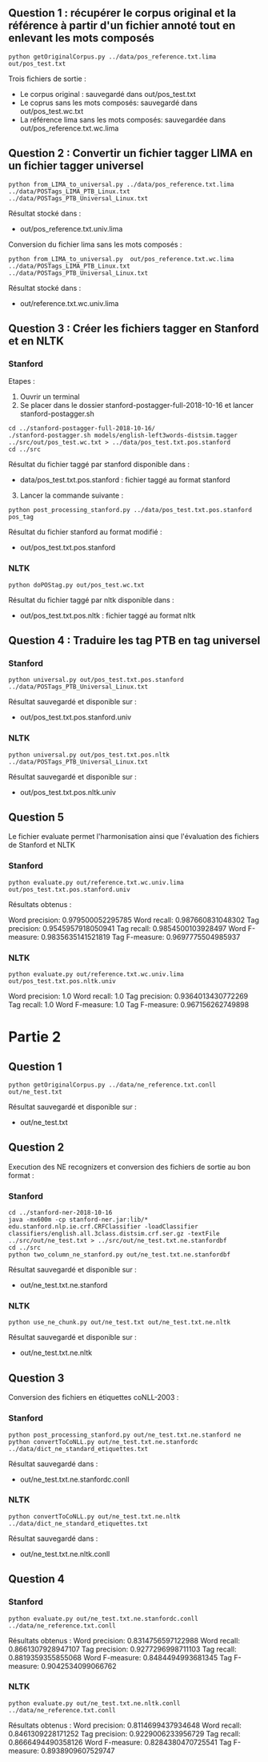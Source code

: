 ## Question 1 : récupérer le corpus original et la référence à partir d'un fichier annoté tout en enlevant les mots composés  
```
python getOriginalCorpus.py ../data/pos_reference.txt.lima out/pos_test.txt
```

Trois fichiers de sortie : 

- Le corpus original : sauvegardé dans out/pos_test.txt
- Le coprus sans les mots composés: sauvegardé dans out/pos_test.wc.txt
- La référence lima sans les mots composés: sauvegardée dans  out/pos_reference.txt.wc.lima


## Question 2 : Convertir un fichier tagger LIMA en un fichier tagger universel
```
python from_LIMA_to_universal.py ../data/pos_reference.txt.lima ../data/POSTags_LIMA_PTB_Linux.txt ../data/POSTags_PTB_Universal_Linux.txt
```

Résultat stocké dans :
- out/pos_reference.txt.univ.lima 

Conversion du fichier lima sans les mots composés :

```
python from_LIMA_to_universal.py  out/pos_reference.txt.wc.lima ../data/POSTags_LIMA_PTB_Linux.txt ../data/POSTags_PTB_Universal_Linux.txt
```


Résultat stocké dans :
- out/reference.txt.wc.univ.lima

## Question 3 : Créer les fichiers tagger en Stanford et en NLTK

### Stanford
Etapes :
1. Ouvrir un terminal
2. Se placer dans le dossier stanford-postagger-full-2018-10-16 et lancer stanford-postagger.sh
```
cd ../stanford-postagger-full-2018-10-16/
./stanford-postagger.sh models/english-left3words-distsim.tagger ../src/out/pos_test.wc.txt > ../data/pos_test.txt.pos.stanford
cd ../src
```

Résultat du fichier taggé par stanford disponible dans :

 - data/pos_test.txt.pos.stanford : fichier taggé au format stanford 

3. Lancer la commande suivante :
```
python post_processing_stanford.py ../data/pos_test.txt.pos.stanford pos_tag
```

Résultat du fichier stanford au format modifié : 

 - out/pos_test.txt.pos.stanford 

### NLTK

```
python doPOStag.py out/pos_test.wc.txt
```

Résultat du fichier taggé par nltk disponible dans :

 - out/pos_test.txt.pos.nltk : fichier taggé au format nltk

## Question 4 : Traduire les tag PTB en tag universel
### Stanford
```
python universal.py out/pos_test.txt.pos.stanford ../data/POSTags_PTB_Universal_Linux.txt
```
Résultat sauvegardé et disponible sur :

- out/pos_test.txt.pos.stanford.univ

### NLTK
```
python universal.py out/pos_test.txt.pos.nltk ../data/POSTags_PTB_Universal_Linux.txt
```
Résultat sauvegardé et disponible sur :

- out/pos_test.txt.pos.nltk.univ

## Question 5
Le fichier evaluate permet l'harmonisation ainsi que l'évaluation des fichiers de Stanford et NLTK

### Stanford
```
python evaluate.py out/reference.txt.wc.univ.lima out/pos_test.txt.pos.stanford.univ
```
Résultats obtenus : 

Word precision: 0.979500052295785
Word recall: 0.987660831048302
Tag precision: 0.9545957918050941
Tag recall: 0.9854500103928497
Word F-measure: 0.9835635141521819
Tag F-measure: 0.9697775504985937

### NLTK
```
python evaluate.py out/reference.txt.wc.univ.lima out/pos_test.txt.pos.nltk.univ
```

Word precision: 1.0
Word recall: 1.0
Tag precision: 0.9364013430772269
Tag recall: 1.0
Word F-measure: 1.0
Tag F-measure: 0.967156262749898


# Partie 2
## Question 1
```
python getOriginalCorpus.py ../data/ne_reference.txt.conll out/ne_test.txt
```

Résultat sauvegardé et disponible sur :

- out/ne_test.txt


## Question 2
Execution des NE recognizers et conversion des fichiers de sortie au bon format :

### Stanford
```
cd ../stanford-ner-2018-10-16
java -mx600m -cp stanford-ner.jar:lib/* edu.stanford.nlp.ie.crf.CRFClassifier -loadClassifier classifiers/english.all.3class.distsim.crf.ser.gz -textFile ../src/out/ne_test.txt > ../src/out/ne_test.txt.ne.stanfordbf
cd ../src
python two_column_ne_stanford.py out/ne_test.txt.ne.stanfordbf
```

Résultat sauvegardé et disponible sur :

- out/ne_test.txt.ne.stanford

### NLTK

```
python use_ne_chunk.py out/ne_test.txt out/ne_test.txt.ne.nltk
```
Résultat sauvegardé et disponible sur :

- out/ne_test.txt.ne.nltk

## Question 3

Conversion des fichiers en étiquettes coNLL-2003 : 

### Stanford

```
python post_processing_stanford.py out/ne_test.txt.ne.stanford ne
python convertToCoNLL.py out/ne_test.txt.ne.stanfordc ../data/dict_ne_standard_etiquettes.txt
```

Résultat sauvegardé dans :
- out/ne_test.txt.ne.stanfordc.conll


### NLTK

```
python convertToCoNLL.py out/ne_test.txt.ne.nltk ../data/dict_ne_standard_etiquettes.txt
```

Résultat sauvegardé dans : 
- out/ne_test.txt.ne.nltk.conll


## Question 4
### Stanford

```
python evaluate.py out/ne_test.txt.ne.stanfordc.conll ../data/ne_reference.txt.conll 
```
Résultats obtenus :
Word precision: 0.8314756597122988
Word recall: 0.8661307928947107
Tag precision: 0.9277296998711103
Tag recall: 0.8819359355855068
Word F-measure: 0.8484494993681345
Tag F-measure: 0.9042534099066762

### NLTK
```
python evaluate.py out/ne_test.txt.ne.nltk.conll ../data/ne_reference.txt.conll
```
Résultats obtenus :
Word precision: 0.8114699437934648
Word recall: 0.8461309228171252
Tag precision: 0.9229006233956729
Tag recall: 0.8666494490358126
Word F-measure: 0.8284380470725541
Tag F-measure: 0.8938909607529747
